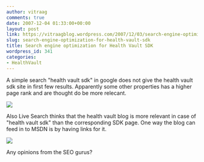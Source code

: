 ```yaml
---
author: vitraag
comments: true
date: 2007-12-04 01:33:00+00:00
layout: post
link: https://vitraagblog.wordpress.com/2007/12/03/search-engine-optimization-for-health-vault-sdk/
slug: search-engine-optimization-for-health-vault-sdk
title: Search engine optimization for Health Vault SDK
wordpress_id: 341
categories:
- HealthVault
---
```


A simple search "health vault sdk" in google does not give the health vault sdk site in first few results. Apparently some other properties has a higher page rank and are thought do be more relecant.  


  


![](http://bp3.blogger.com/_Jc7k7_ysg2g/R1SufFApE_I/AAAAAAAAAF4/JX64UOzNSkA/s320/HealthVault-Google-Search.jpg)

  


Also Live Search thinks that the health vault blog is more relevant in case of "health vault sdk" than the corresponding SDK page. One way the blog can feed in to MSDN is by having links for it. 

  


[![](http://bp1.blogger.com/_Jc7k7_ysg2g/R1SwdlApFDI/AAAAAAAAAGY/jRiN9Jzn7lM/s320/HealthVault-MSN-Search.jpg)](http://bp1.blogger.com/_Jc7k7_ysg2g/R1SwdlApFDI/AAAAAAAAAGY/ak1IdtBpsd0/s1600-R/HealthVault-MSN-Search.jpg)

Any opinions from the SEO gurus?

